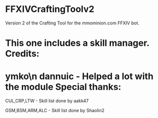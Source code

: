 FFXIVCraftingToolv2
==========
Version 2 of the Crafting Tool for the mmominion.com FFXIV bot.

This one includes a skill manager.
Credits:
==========
ymko\n
dannuic - Helped a lot with the module
Special thanks:
==========
CUL,CRP,LTW - Skill list done by aakk47

GSM,BSM,ARM,ALC - Skill list done by Shaolin2
